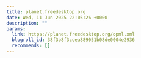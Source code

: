 ```yaml
---
title: planet.freedesktop.org
date: Wed, 11 Jun 2025 22:05:26 +0000
description: ""
params:
  link: https://planet.freedesktop.org/opml.xml
  blogroll_id: 38f3b8f3ccea889051b08de0004e2936
  recommends: []
---
```

